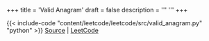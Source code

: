 +++
title = 'Valid Anagram'
draft = false
description =  '''
'''
+++

{{< include-code "content/leetcode/leetcode/src/valid_anagram.py" "python" >}}
[Source](https://github.com/grind-rip/leetcode/blob/master/src/valid_anagram.py) | [LeetCode](https://leetcode.com/problems/valid-anagram)
